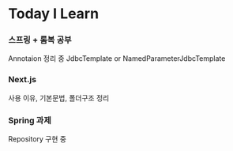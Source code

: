 # Today I Learn

### 스프링 + 롬복 공부
Annotaion 정리 중
JdbcTemplate or NamedParameterJdbcTemplate 

### Next.js
사용 이유, 기본문법, 폴더구조 정리 

### Spring 과제
Repository 구현 중 